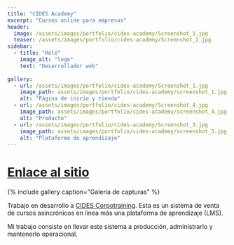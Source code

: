 ```yaml
---
title: "CIDES Academy"
excerpt: "Cursos online para empresas"
header:
  image: /assets/images/portfolio/cides-academy/Screenshot_1.jpg
  teaser: /assets/images/portfolio/cides-academy/Screenshot_2.jpg
sidebar:
  - title: "Role"    
    image_alt: "logo"
    text: "Desarrollador web"
  
gallery:
  - url: /assets/images/portfolio/cides-academy/Screenshot_1.jpg
    image_path: assets/images/portfolio/cides-academy/screenshot_1.jpg
    alt: "Página de inicio y tienda"
  - url: /assets/images/portfolio/cides-academy/Screenshot_4.jpg
    image_path: assets/images/portfolio/cides-academy/screenshot_4.jpg
    alt: "Producto"
  - url: /assets/images/portfolio/cides-academy/Screenshot_3.jpg
    image_path: assets/images/portfolio/cides-academy/screenshot_3.jpg
    alt: "Plataforma de aprendizaje"
---
```


# [Enlace al sitio](https://cides.academy/)

{% include gallery caption="Galería de capturas" %}

Trabajo en desarrollo a [CIDES Corpotraining](https://www.cides.com/). Esta es un sistema de venta de cursos asincrónicos en línea  más una plataforma de aprendizaje (LMS).

Mi trabajo consiste en llevar este sistema a producción, administrarlo y mantenerlo operacional.




